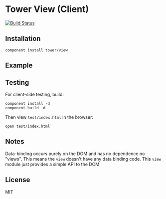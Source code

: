 # Tower View (Client)

[![Build Status](https://travis-ci.org/tower/client-view.png)](https://travis-ci.org/tower/client-view)


## Installation

```
component install tower/view
```

## Example

## Testing

For client-side testing, build:

```
component install -d
component build -d
```

Then view `test/index.html` in the browser:

```
open test/index.html
```

## Notes

Data-binding occurs purely on the DOM and has no dependence no "views". This means the `view` doesn't have any data binding code. This `view` module just provides a simple API to the DOM.

## License

MIT